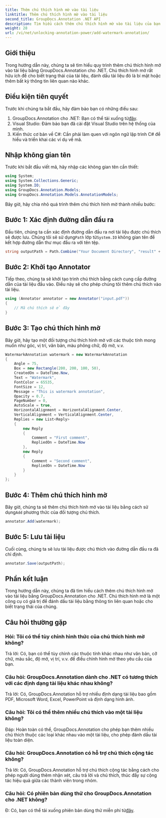 ```yaml
---
title: Thêm chú thích hình mờ vào tài liệu
linktitle: Thêm chú thích hình mờ vào tài liệu
second_title: GroupDocs.Annotation .NET API
description: Tìm hiểu cách thêm chú thích hình mờ vào tài liệu của bạn một cách dễ dàng bằng GroupDocs.Annotation for .NET. Tăng cường sự rõ ràng và bảo mật của tài liệu.
weight: 28
url: /vi/net/unlocking-annotation-power/add-watermark-annotation/
---
```

## Giới thiệu
Trong hướng dẫn này, chúng ta sẽ tìm hiểu quy trình thêm chú thích hình mờ vào tài liệu bằng GroupDocs.Annotation cho .NET. Chú thích hình mờ rất hữu ích để cho biết trạng thái của tài liệu, đánh dấu tài liệu đó là bí mật hoặc thêm bất kỳ thông tin liên quan nào khác.

## Điều kiện tiên quyết

Trước khi chúng ta bắt đầu, hãy đảm bảo bạn có những điều sau:

1.  GroupDocs.Annotation cho .NET: Bạn có thể tải xuống từ[đây](https://releases.groupdocs.com/annotation/net/).
2. Visual Studio: Đảm bảo bạn đã cài đặt Visual Studio trên hệ thống của mình.
3. Kiến thức cơ bản về C#: Cần phải làm quen với ngôn ngữ lập trình C# để hiểu và triển khai các ví dụ về mã.

## Nhập không gian tên

Trước khi bắt đầu viết mã, hãy nhập các không gian tên cần thiết:

```csharp
using System;
using System.Collections.Generic;
using System.IO;
using GroupDocs.Annotation.Models;
using GroupDocs.Annotation.Models.AnnotationModels;
```

Bây giờ, hãy chia nhỏ quá trình thêm chú thích hình mờ thành nhiều bước:

## Bước 1: Xác định đường dẫn đầu ra

 Đầu tiên, chúng ta cần xác định đường dẫn đầu ra nơi tài liệu được chú thích sẽ được lưu. Chúng tôi sẽ sử dụng`Path` lớp từ`System.IO` không gian tên để kết hợp đường dẫn thư mục đầu ra với tên tệp.

```csharp
string outputPath = Path.Combine("Your Document Directory", "result" + Path.GetExtension("input.pdf"));
```

## Bước 2: Khởi tạo Annotator

Tiếp theo, chúng ta sẽ khởi tạo trình chú thích bằng cách cung cấp đường dẫn của tài liệu đầu vào. Điều này sẽ cho phép chúng tôi thêm chú thích vào tài liệu.

```csharp
using (Annotator annotator = new Annotator("input.pdf"))
{
    // Mã chú thích sẽ ở đây
}
```

## Bước 3: Tạo chú thích hình mờ

Bây giờ, hãy tạo một đối tượng chú thích hình mờ với các thuộc tính mong muốn như góc, vị trí, văn bản, màu phông chữ, độ mờ, v.v.

```csharp
WatermarkAnnotation watermark = new WatermarkAnnotation
{
    Angle = 75,
    Box = new Rectangle(200, 200, 100, 50),
    CreatedOn = DateTime.Now,
    Text = "Watermark",
    FontColor = 65535,
    FontSize = 12,
    Message = "This is watermark annotation",
    Opacity = 0.7,
    PageNumber = 0,
    AutoScale = true,
    HorizontalAlignment = HorizontalAlignment.Center,
    VerticalAlignment = VerticalAlignment.Center,
    Replies = new List<Reply>
    {
        new Reply
        {
            Comment = "First comment",
            RepliedOn = DateTime.Now
        },
        new Reply
        {
            Comment = "Second comment",
            RepliedOn = DateTime.Now
        }
    }
};
```

## Bước 4: Thêm chú thích hình mờ

 Bây giờ, chúng ta sẽ thêm chú thích hình mờ vào tài liệu bằng cách sử dụng`Add` phương thức của đối tượng chú thích.

```csharp
annotator.Add(watermark);
```

## Bước 5: Lưu tài liệu

Cuối cùng, chúng ta sẽ lưu tài liệu được chú thích vào đường dẫn đầu ra đã chỉ định.

```csharp
annotator.Save(outputPath);
```

## Phần kết luận

Trong hướng dẫn này, chúng ta đã tìm hiểu cách thêm chú thích hình mờ vào tài liệu bằng GroupDocs.Annotation cho .NET. Chú thích hình mờ là một công cụ có giá trị để đánh dấu tài liệu bằng thông tin liên quan hoặc cho biết trạng thái của chúng.

## Câu hỏi thường gặp

### Hỏi: Tôi có thể tùy chỉnh hình thức của chú thích hình mờ không?

Trả lời: Có, bạn có thể tùy chỉnh các thuộc tính khác nhau như văn bản, cỡ chữ, màu sắc, độ mờ, vị trí, v.v. để điều chỉnh hình mờ theo yêu cầu của bạn.

### Câu hỏi: GroupDocs.Annotation dành cho .NET có tương thích với các định dạng tài liệu khác nhau không?

Trả lời: Có, GroupDocs.Annotation hỗ trợ nhiều định dạng tài liệu bao gồm PDF, Microsoft Word, Excel, PowerPoint và định dạng hình ảnh.

### Câu hỏi: Tôi có thể thêm nhiều chú thích vào một tài liệu không?

Đáp: Hoàn toàn có thể, GroupDocs.Annotation cho phép bạn thêm nhiều chú thích thuộc các loại khác nhau vào một tài liệu, cho phép đánh dấu tài liệu toàn diện.

### Câu hỏi: GroupDocs.Annotation có hỗ trợ chú thích cộng tác không?

Trả lời: Có, GroupDocs.Annotation hỗ trợ chú thích cộng tác bằng cách cho phép người dùng thêm nhận xét, câu trả lời và chú thích, thúc đẩy sự cộng tác hiệu quả giữa các thành viên trong nhóm.

### Câu hỏi: Có phiên bản dùng thử cho GroupDocs.Annotation cho .NET không?

 Đ: Có, bạn có thể tải xuống phiên bản dùng thử miễn phí từ[đây](https://releases.groupdocs.com/).